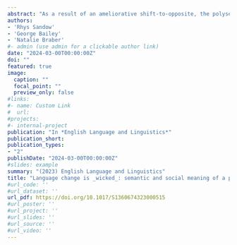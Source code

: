 ```yaml
---
abstract: "As a result of an ameliorative shift-to-opposite, the polysemous adjective _wicked_ is an auto-antonym, having two senses opposite in meaning, that is, 'evil' and 'good'. We discuss two studies which explore the social life of this word, with the first focusing on its production and the second on its perception. In the first study, conducted in Cornwall, United Kingdom, we find that young men are most advanced in the use of _wicked_ 'good' while young women appear not to contribute to the incrementation, that is, the advancement, of this change. In the second study, conducted online across England, we find _wicked_ 'good', relative to its synonym good, to be perceived as less young and to be evaluated positively across disparate characteristics relating to status and solidarity, particularly by older men. We find _wicked_ 'evil', in contrast to its synonym evil, to be evaluated higher in status-type characteristics. This newly uncovered indexical field of _wicked_ presents a possible explanation for the observed changes in production, contributing to ongoing questions about the role of social meaning in driving the incrementation of change. More generally, this article adds to the growing yet limited literature which explores semantic variation through the lens of variationist sociolinguistics."
authors:
- 'Rhys Sandow'
- 'George Bailey'
- 'Natalie Braber'
#- admin (use admin for a clickable author link)
date: "2024-03-00T00:00:00Z"
doi: ""
featured: true
image:
  caption: ""
  focal_point: ""
  preview_only: false
#links:
#- name: Custom Link
#  url: 
#projects:
#- internal-project
publication: "In *English Language and Linguistics*"
publication_short: 
publication_types:
- "2"
publishDate: "2024-03-00T00:00:00Z"
#slides: example
summary: "(2023) English Language and Linguistics"
title: "Language change is _wicked_: semantic and social meaning of a polysemous adjective"
#url_code: ''
#url_dataset: ''
url_pdf: https://doi.org/10.1017/S1360674323000515
#url_poster: ''
#url_project: ''
#url_slides: ''
#url_source: ''
#url_video: ''
---
```

